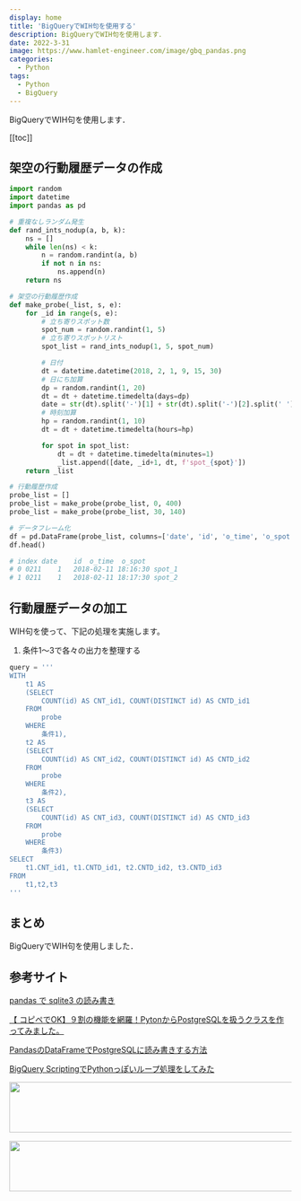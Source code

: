 ```yaml
---
display: home
title: 'BigQueryでWIH句を使用する'
description: BigQueryでWIH句を使用します．
date: 2022-3-31
image: https://www.hamlet-engineer.com/image/gbq_pandas.png
categories: 
  - Python
tags:
  - Python
  - BigQuery
---
```

BigQueryでWIH句を使用します．

<!-- https://www.hamlet-engineer.com -->
<!-- ![](/image/ChordDiagram.png) -->

<!-- more -->

<ClientOnly>
  <CallInArticleAdsense />
</ClientOnly>

[[toc]]

## 架空の行動履歴データの作成

```python
import random
import datetime
import pandas as pd

# 重複なしランダム発生
def rand_ints_nodup(a, b, k):
    ns = []
    while len(ns) < k:
        n = random.randint(a, b)
        if not n in ns:
            ns.append(n)
    return ns

# 架空の行動履歴作成
def make_probe(_list, s, e):
    for _id in range(s, e):
        # 立ち寄りスポット数
        spot_num = random.randint(1, 5)
        # 立ち寄りスポットリスト
        spot_list = rand_ints_nodup(1, 5, spot_num)

        # 日付
        dt = datetime.datetime(2018, 2, 1, 9, 15, 30)
        # 日にち加算
        dp = random.randint(1, 20)
        dt = dt + datetime.timedelta(days=dp)
        date = str(dt).split('-')[1] + str(dt).split('-')[2].split(' ')[0]
        # 時刻加算
        hp = random.randint(1, 10)
        dt = dt + datetime.timedelta(hours=hp)

        for spot in spot_list:
            dt = dt + datetime.timedelta(minutes=1)
            _list.append([date, _id+1, dt, f'spot_{spot}'])
    return _list

# 行動履歴作成
probe_list = []
probe_list = make_probe(probe_list, 0, 400)
probe_list = make_probe(probe_list, 30, 140)

# データフレーム化
df = pd.DataFrame(probe_list, columns=['date', 'id', 'o_time', 'o_spot'])
df.head()

# index date	id	o_time	o_spot
# 0	0211	1	2018-02-11 18:16:30	spot_1
# 1	0211	1	2018-02-11 18:17:30	spot_2
```

## 行動履歴データの加工
WIH句を使って、下記の処理を実施します。
1. 条件1〜3で各々の出力を整理する

```python
query = '''
WITH 
    t1 AS
    (SELECT 
        COUNT(id) AS CNT_id1, COUNT(DISTINCT id) AS CNTD_id1
    FROM
        probe
    WHERE
        条件1),
    t2 AS
    (SELECT 
        COUNT(id) AS CNT_id2, COUNT(DISTINCT id) AS CNTD_id2
    FROM
        probe
    WHERE
        条件2),
    t3 AS
    (SELECT 
        COUNT(id) AS CNT_id3, COUNT(DISTINCT id) AS CNTD_id3
    FROM
        probe
    WHERE
        条件3)
SELECT 
    t1.CNT_id1, t1.CNTD_id1, t2.CNTD_id2, t3.CNTD_id3
FROM
    t1,t2,t3
'''
```

## まとめ
BigQueryでWIH句を使用しました．

## 参考サイト
[pandas で sqlite3 の読み書き](https://qiita.com/ekzemplaro/items/8dbf65cad62511854053)

[【 コピペでOK】９割の機能を網羅！PytonからPostgreSQLを扱うクラスを作ってみました。](https://resanaplaza.com/2021/09/15/%E3%80%90-%E3%82%B3%E3%83%94%E3%83%9A%E3%81%A7ok%E3%80%91%EF%BC%99%E5%89%B2%E3%81%AE%E6%A9%9F%E8%83%BD%E3%82%92%E7%B6%B2%E7%BE%85%EF%BC%81pyton%E3%81%8B%E3%82%89postgresql%E3%82%92%E6%89%B1%E3%81%86/)

[PandasのDataFrameでPostgreSQLに読み書きする方法](https://tanuhack.com/pandas-postgres-readto/#PostgreSQL-3)

[BigQuery ScriptingでPythonっぽいループ処理をしてみた](https://qiita.com/CraveOwl/items/5ffcf5edac238b165bbb)



<ClientOnly>
  <CallInArticleAdsense />
</ClientOnly>

<!-- TechAcademy -->
<a href="//af.moshimo.com/af/c/click?a_id=2604050&p_id=1555&pc_id=2816&pl_id=29835&guid=ON" rel="nofollow" referrerpolicy="no-referrer-when-downgrade"><img src="//image.moshimo.com/af-img/0866/000000029835.jpg" width="728" height="90" style="border:none;"></a><img src="//i.moshimo.com/af/i/impression?a_id=2604050&p_id=1555&pc_id=2816&pl_id=29835" width="1" height="1" style="border:none;">

<!-- テックキャンプ -->
<a href="//af.moshimo.com/af/c/click?a_id=2641145&p_id=1770&pc_id=3386&pl_id=25847&guid=ON" rel="nofollow" referrerpolicy="no-referrer-when-downgrade"><img src="//image.moshimo.com/af-img/1115/000000025847.png" width="728" height="90" style="border:none;"></a><img src="//i.moshimo.com/af/i/impression?a_id=2641145&p_id=1770&pc_id=3386&pl_id=25847" width="1" height="1" style="border:none;">


